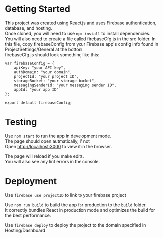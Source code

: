 # Getting Started
This project was created using React.js and uses Firebase authentication, database, and hosting.\
Once cloned, you will need to use `npm install` to install dependencies.\
You will also need to create a file called firebaseCfg.js in the src folder. In this file, copy firebaseConfig from your Firebase app's config info found in ProjectSettings/General at the bottom.\
firebaseCfg.js should look something like this:
```
var firebaseConfig = {
    apiKey: "your API key",
    authDomain: "your domain",
    projectId: "your project ID",
    storageBucket: "your storage bucket",
    messagingSenderId: "your messaging sender ID",
    appId: "your app ID"
};

export default firebaseConfig;
```

# Testing

Use `npm start` to run the app in development mode.\
The page should open autmatically, if not\
Open [http://localhost:3000](http://localhost:3000) to view it in the browser.

The page will reload if you make edits.\
You will also see any lint errors in the console.

# Deployment

Use `firebase use projectID` to link to your firebase project

Use `npm run build` to build the app for production to the `build` folder.\
It correctly bundles React in production mode and optimizes the build for the best performance.

Use `firebase deploy` to deploy the project to the domain specified in Hosting/Dashboard
